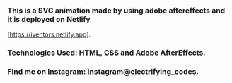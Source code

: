 ### This is a SVG animation made by using adobe aftereffects and it is deployed on Netlify
[https://iventors.netlify.app].

### Technologies Used: HTML, CSS and Adobe AfterEffects.

### Find me on Instagram: [instagram]@electrifying_codes.

[instagram]: https://www.instagram.com/electrifying_codes